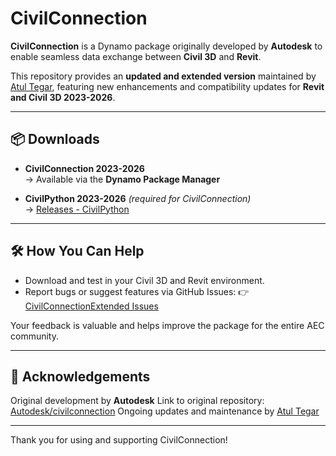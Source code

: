 # CivilConnection

**CivilConnection** is a Dynamo package originally developed by **Autodesk** to enable seamless data exchange between **Civil 3D** and **Revit**.

This repository provides an **updated and extended version** maintained by [Atul Tegar](https://github.com/atultegar), featuring new enhancements and compatibility updates for **Revit and Civil 3D 2023-2026**.

---

## 📦 Downloads

- **CivilConnection 2023-2026**  
  → Available via the **Dynamo Package Manager**

- **CivilPython 2023-2026** *(required for CivilConnection)*  
  → [Releases - CivilPython](https://github.com/atultegar/CivilPython/releases)

---

## 🛠️ How You Can Help

- Download and test in your Civil 3D and Revit environment.
- Report bugs or suggest features via GitHub Issues:
  👉 [CivilConnectionExtended Issues](https://github.com/atultegar/CivilConnectionExtended/issues)

Your feedback is valuable and helps improve the package for the entire AEC community.

---

## 📌 Acknowledgements

Original development by **Autodesk**
Link to original repository: [Autodesk/civilconnection](https://github.com/Autodesk/civilconnection)
Ongoing updates and maintenance by [Atul Tegar](https://github.com/atultegar)

---

Thank you for using and supporting CivilConnection!
